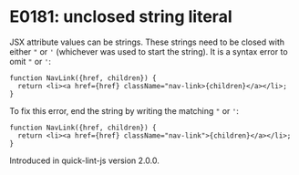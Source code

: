 # E0181: unclosed string literal

JSX attribute values can be strings. These strings need to be closed with either
`"` or `'` (whichever was used to start the string). It is a syntax error to
omit `"` or `'`:

```javascript-ignoring-extra-errors
function NavLink({href, children}) {
  return <li><a href={href} className="nav-link>{children}</a></li>;
}
```

To fix this error, end the string by writing the matching `"` or `'`:

```javascript-jsx
function NavLink({href, children}) {
  return <li><a href={href} className="nav-link">{children}</a></li>;
}
```

Introduced in quick-lint-js version 2.0.0.
